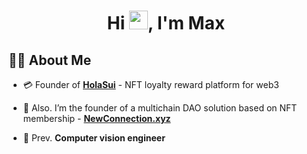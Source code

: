 <h1 align="center">Hi <img src="https://raw.githubusercontent.com/MartinHeinz/MartinHeinz/master/wave.gif" width="30px">, I'm Max</h1>

## 🙋‍♂️ About Me

- 💳 Founder of **[HolaSui](https://holasui.app/)** - NFT loyalty reward platform for web3

- 🔭 Also. I’m the founder of a multichain DAO solution based on NFT membership - **[NewConnection.xyz](https://newconnection.xyz/)**

- 🌱 Prev. **Computer vision engineer**


